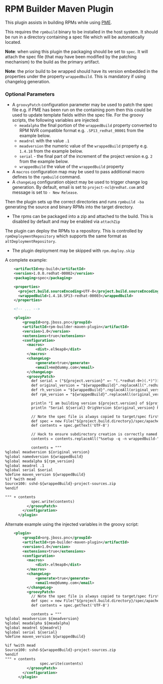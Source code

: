 
# RPM Builder Maven Plugin

This plugin assists in building RPMs while using [PME](https://github.com/release-engineering/pom-manipulation-ext).

This requires the `rpmbuild` binary to be installed in the host system. It should be run in a directory containing a spec file which will be automatically located.

**Note**: when using this plugin the packaging should be set to `spec`. It will attach the spec file (that may have been modified by the patching mechanism) to the build as the primary artifact.

**Note**: the prior build to be wrapped should have its version embedded in the properties under the property `wrappedBuild`. This is mandatory if using changelog generation.

### Optional Parameters
* A `groovyPatch` configuration parameter may be used to patch the spec file e.g. if PME has been run on the containing pom then this could be used to update template fields within the spec file. For the groovy scripts, the following variables are injected:
   * `meadalpha` the final portion of the `wrappedBuild` property converted to RPM NVR compatible format e.g. `.SP13_redhat_00001` from the example below.
   * `meadrel` with the value `.1`
   * `meadversion` the numeric value of the `wrappedBuild` property e.g. `1.4.18` from the example below.
   * `serial` - the final part of the increment of the project version e.g. `2` from the example below.
   * `wrappedBuild` the value of the `wrappedBuild` property
* A `macros` configuration map may be used to pass additional macro defines to the `rpmbuild` command.
* A `changeLog` configuration object may be used to trigger change log generation. By default, email is set to `project-ncl@redhat.com` and message is set to `- New Release`.

Then the plugin sets up the correct directories and runs `rpmbuild -ba` generating the source and binary RPMs into the target directory. 

* The rpms can be packaged into a zip and attached to the build. This is disabled by default and may be enabled via `attachZip`

The plugin can deploy the RPMs to a repository. This is controlled by `rpmDeploymentRepository` which supports the same format as `altDeploymentRepository`.

* The plugin deployment may be skipped with `rpm.deploy.skip`

A complete example:

```xml
    <artifactId>my-build</artifactId>
    <version>1.0.0.redhat-00002</version>
    <packaging>spec</packaging>

    <properties>
      <project.build.sourceEncoding>UTF-8</project.build.sourceEncoding>
      <wrappedBuild>1.4.18.SP13-redhat-00003</wrappedBuild>
    </properties>

    <!-- ... -->

    <plugin>
        <groupId>org.jboss.pnc</groupId>
        <artifactId>rpm-builder-maven-plugin</artifactId>
        <version>1.0</version>
        <extensions>true</extensions>
        <configuration>
          <macros>
              <dist>.el9eap8</dist>
          </macros>
          <changeLog>
              <generate>true</generate>
              <email>me@dummy.com</email>
          </changeLog>
          <groovyPatch>
            def serial = ("${project.version}" =~ "(.*redhat-0+)(.*)")[0][2]
            def original_version = "${wrappedBuild}".replaceAll(".redhat.*", "")
            def rh_version = "${wrappedBuild}".replaceAll(original_version, "")
            def rpm_version = "${wrappedBuild}".replaceAll(original_version, "").replaceAll("-", "_")

            println "I am building version ${project.version} of ${project.name} with ${wrappedBuild} at ${new Date()}"
            println "Serial ${serial} OrigVersion ${original_version} RHVersion ${rh_version}"

            // Note the spec file is always copied to target/spec first so modify it there.
            def spec = new File("${project.build.directory}/spec/apache-sshd.spec")
            def contents = spec.getText('UTF-8')

            // Hack to ensure subdirectory creation is correctly named.
            contents = contents.replaceAll("%setup -q -n wrappedBuild-", "%setup -q -n apache-sshd-")

            contents = """
%global meadversion ${original_version}
%global namedversion ${wrappedBuild}
%global meadalpha ${rpm_version}
%global meadrel .1
%global serial $serial
%define maven_version ${wrappedBuild}
%if %with mead
Source100: sshd-${wrappedBuild}-project-sources.zip
%endif

""" + contents
            spec.write(contents)
          </groovyPatch>
        </configuration>
      </plugin>

```

Alternate example using the injected variables in the groovy script:

```xml
    <plugin>
        <groupId>org.jboss.pnc</groupId>
        <artifactId>rpm-builder-maven-plugin</artifactId>
        <version>1.0</version>
        <extensions>true</extensions>
        <configuration>
          <macros>
              <dist>.el9eap8</dist>
          </macros>
          <changeLog>
              <generate>true</generate>
              <email>me@dummy.com</email>
          </changeLog>
          <groovyPatch>
            // Note the spec file is always copied to target/spec first so modify it there.
            def spec = new File("${project.build.directory}/spec/apache-sshd.spec")
            def contents = spec.getText('UTF-8')

            contents = """
%global meadversion ${meadversion}
%global meadalpha ${meadalpha}
%global meadrel ${meadrel}
%global serial ${serial}
%define maven_version ${wrappedBuild}

%if %with mead
Source100: sshd-${wrappedBuild}-project-sources.zip
%endif
""" + contents
                spec.write(contents)
          </groovyPatch>
        </configuration>
      </plugin>

```